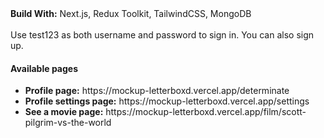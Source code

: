 <div><b>Build With:</b> Next.js, Redux Toolkit, TailwindCSS, MongoDB</div>
<br/>
<div>Use test123 as both username and password to sign in. You can also sign up.</div>
<h4>Available pages</h4>
<ul>
  <li><b>Profile page:</b> https://mockup-letterboxd.vercel.app/determinate</li>
  <li><b>Profile settings page:</b> https://mockup-letterboxd.vercel.app/settings</li>
  <li><b>See a movie page:</b> https://mockup-letterboxd.vercel.app/film/scott-pilgrim-vs-the-world</li>
</ul>
